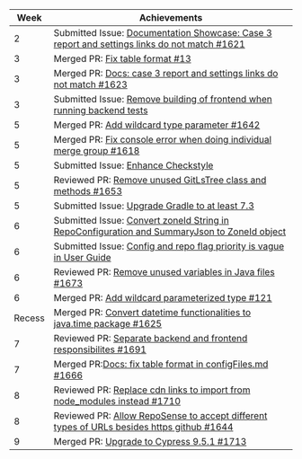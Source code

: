 | Week   | Achievements                                                                                                                                      |
|--------|---------------------------------------------------------------------------------------------------------------------------------------------------|
| 2      | Submitted Issue: [Documentation Showcase: Case 3 report and settings links do not match #1621](https://github.com/reposense/RepoSense/issues/1621) |
| 3      | Merged PR: [Fix table format #13](https://github.com/nus-cs3281/2022/pull/13)                                                                     |
| 3      | Merged PR: [Docs: case 3 report and settings links do not match #1623](https://github.com/reposense/RepoSense/pull/1623)                          |
| 3      | Submitted Issue: [Remove building of frontend when running backend tests](https://github.com/reposense/RepoSense/issues/1630)                     |
| 5      | Merged PR: [Add wildcard type parameter #1642](https://github.com/reposense/RepoSense/pull/1642)                                                  |
| 5      | Merged PR: [Fix console error when doing individual merge group #1618](https://github.com/reposense/RepoSense/pull/1618)                          |
| 5      | Submitted Issue: [Enhance Checkstyle](https://github.com/reposense/RepoSense/issues/1651)                                                         |
| 5      | Reviewed PR: [Remove unused GitLsTree class and methods #1653](https://github.com/reposense/RepoSense/pull/1653)                                  |
| 5      | Submitted Issue: [Upgrade Gradle to at least 7.3](https://github.com/reposense/RepoSense/issues/1661)                                             |
| 6      | Submitted Issue: [Convert zoneId String in RepoConfiguration and SummaryJson to ZoneId object](https://github.com/reposense/RepoSense/issues/1674) |
| 6      | Submitted Issue: [Config and repo flag priority is vague in User Guide](https://github.com/reposense/RepoSense/issues/1676) |
| 6      | Reviewed PR: [Remove unused variables in Java files #1673](https://github.com/reposense/RepoSense/pull/1673) |
| 6      | Merged PR: [Add wildcard parameterized type #121](https://github.com/se-edu/addressbook-level3/pull/121) |
| Recess | Merged PR: [Convert datetime functionalities to java.time package #1625](https://github.com/reposense/RepoSense/pull/1625) |
| 7      | Reviewed PR: [Separate backend and frontend responsibilites #1691](https://github.com/reposense/RepoSense/pull/1691) |
| 7      | Merged PR:[Docs: fix table format in configFiles.md #1666](https://github.com/reposense/RepoSense/pull/1666) |
| 8 | Reviewed PR: [Replace cdn links to import from node_modules instead #1710](https://github.com/reposense/RepoSense/pull/1710) |
| 8 | Reviewed PR: [Allow RepoSense to accept different types of URLs besides https github #1644](https://github.com/reposense/RepoSense/pull/1644) |
| 9 | Merged PR: [Upgrade to Cypress 9.5.1 #1713](https://github.com/reposense/RepoSense/pull/1713) |
